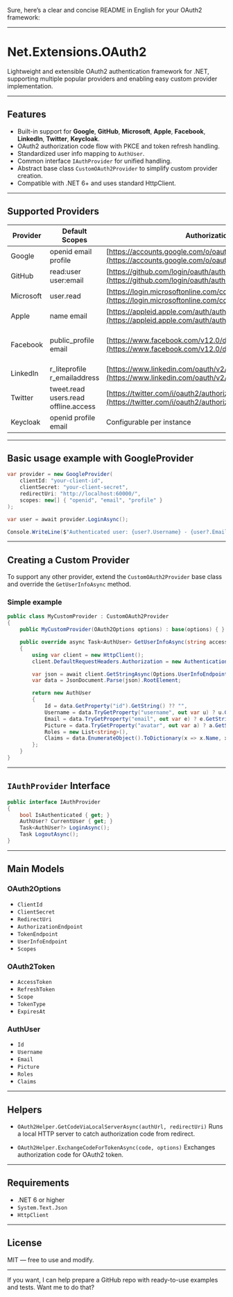 Sure, here’s a clear and concise README in English for your OAuth2 framework:

---

# Net.Extensions.OAuth2

Lightweight and extensible OAuth2 authentication framework for .NET, supporting multiple popular providers and enabling easy custom provider implementation.

---

## Features

- Built-in support for **Google**, **GitHub**, **Microsoft**, **Apple**, **Facebook**, **LinkedIn**, **Twitter**, **Keycloak**.
- OAuth2 authorization code flow with PKCE and token refresh handling.
- Standardized user info mapping to `AuthUser`.
- Common interface `IAuthProvider` for unified handling.
- Abstract base class `CustomOAuth2Provider` to simplify custom provider creation.
- Compatible with .NET 6+ and uses standard HttpClient.

---

## Supported Providers

| Provider  | Default Scopes                       | Authorization URL                                                                                                                | Token URL                                                                                                                | User Info URL                                                                                                            |
| --------- | ------------------------------------ | -------------------------------------------------------------------------------------------------------------------------------- | ------------------------------------------------------------------------------------------------------------------------ | ------------------------------------------------------------------------------------------------------------------------ |
| Google    | openid email profile                 | [https://accounts.google.com/o/oauth2/v2/auth](https://accounts.google.com/o/oauth2/v2/auth)                                     | [https://oauth2.googleapis.com/token](https://oauth2.googleapis.com/token)                                               | [https://openidconnect.googleapis.com/v1/userinfo](https://openidconnect.googleapis.com/v1/userinfo)                     |
| GitHub    | read\:user user\:email               | [https://github.com/login/oauth/authorize](https://github.com/login/oauth/authorize)                                             | [https://github.com/login/oauth/access_token](https://github.com/login/oauth/access_token)                               | [https://api.github.com/user](https://api.github.com/user)                                                               |
| Microsoft | user.read                            | [https://login.microsoftonline.com/common/oauth2/v2.0/authorize](https://login.microsoftonline.com/common/oauth2/v2.0/authorize) | [https://login.microsoftonline.com/common/oauth2/v2.0/token](https://login.microsoftonline.com/common/oauth2/v2.0/token) | [https://graph.microsoft.com/v1.0/me](https://graph.microsoft.com/v1.0/me)                                               |
| Apple     | name email                           | [https://appleid.apple.com/auth/authorize](https://appleid.apple.com/auth/authorize)                                             | [https://appleid.apple.com/auth/token](https://appleid.apple.com/auth/token)                                             | (User info contained in id_token JWT)                                                                                    |
| Facebook  | public_profile email                 | [https://www.facebook.com/v12.0/dialog/oauth](https://www.facebook.com/v12.0/dialog/oauth)                                       | [https://graph.facebook.com/v12.0/oauth/access_token](https://graph.facebook.com/v12.0/oauth/access_token)               | [https://graph.facebook.com/me?fields=id,name,email,picture](https://graph.facebook.com/me?fields=id,name,email,picture) |
| LinkedIn  | r_liteprofile r_emailaddress         | [https://www.linkedin.com/oauth/v2/authorization](https://www.linkedin.com/oauth/v2/authorization)                               | [https://www.linkedin.com/oauth/v2/accessToken](https://www.linkedin.com/oauth/v2/accessToken)                           | [https://api.linkedin.com/v2/me](https://api.linkedin.com/v2/me)                                                         |
| Twitter   | tweet.read users.read offline.access | [https://twitter.com/i/oauth2/authorize](https://twitter.com/i/oauth2/authorize)                                                 | [https://api.twitter.com/2/oauth2/token](https://api.twitter.com/2/oauth2/token)                                         | [https://api.twitter.com/2/users/me](https://api.twitter.com/2/users/me)                                                 |
| Keycloak  | openid profile email                 | Configurable per instance                                                                                                        | Configurable per instance                                                                                                | Configurable per instance                                                                                                |

---

## Basic usage example with GoogleProvider

```csharp
var provider = new GoogleProvider(
    clientId: "your-client-id",
    clientSecret: "your-client-secret",
    redirectUri: "http://localhost:60000/",
    scopes: new[] { "openid", "email", "profile" }
);

var user = await provider.LoginAsync();

Console.WriteLine($"Authenticated user: {user?.Username} - {user?.Email}");
```

---

## Creating a Custom Provider

To support any other provider, extend the `CustomOAuth2Provider` base class and override the `GetUserInfoAsync` method.

### Simple example

```csharp
public class MyCustomProvider : CustomOAuth2Provider
{
    public MyCustomProvider(OAuth2Options options) : base(options) { }

    public override async Task<AuthUser> GetUserInfoAsync(string accessToken)
    {
        using var client = new HttpClient();
        client.DefaultRequestHeaders.Authorization = new AuthenticationHeaderValue("Bearer", accessToken);

        var json = await client.GetStringAsync(Options.UserInfoEndpoint);
        var data = JsonDocument.Parse(json).RootElement;

        return new AuthUser
        {
            Id = data.GetProperty("id").GetString() ?? "",
            Username = data.TryGetProperty("username", out var u) ? u.GetString() ?? "" : "",
            Email = data.TryGetProperty("email", out var e) ? e.GetString() ?? "" : "",
            Picture = data.TryGetProperty("avatar", out var a) ? a.GetString() ?? "" : "",
            Roles = new List<string>(),
            Claims = data.EnumerateObject().ToDictionary(x => x.Name, x => x.Value.ToString())
        };
    }
}
```

---

## `IAuthProvider` Interface

```csharp
public interface IAuthProvider
{
    bool IsAuthenticated { get; }
    AuthUser? CurrentUser { get; }
    Task<AuthUser?> LoginAsync();
    Task LogoutAsync();
}
```

---

## Main Models

### OAuth2Options

- `ClientId`
- `ClientSecret`
- `RedirectUri`
- `AuthorizationEndpoint`
- `TokenEndpoint`
- `UserInfoEndpoint`
- `Scopes`

### OAuth2Token

- `AccessToken`
- `RefreshToken`
- `Scope`
- `TokenType`
- `ExpiresAt`

### AuthUser

- `Id`
- `Username`
- `Email`
- `Picture`
- `Roles`
- `Claims`

---

## Helpers

- `OAuth2Helper.GetCodeViaLocalServerAsync(authUrl, redirectUri)`
  Runs a local HTTP server to catch authorization code from redirect.

- `OAuth2Helper.ExchangeCodeForTokenAsync(code, options)`
  Exchanges authorization code for OAuth2 token.

---

## Requirements

- .NET 6 or higher
- `System.Text.Json`
- `HttpClient`

---

## License

MIT — free to use and modify.

---

If you want, I can help prepare a GitHub repo with ready-to-use examples and tests. Want me to do that?
